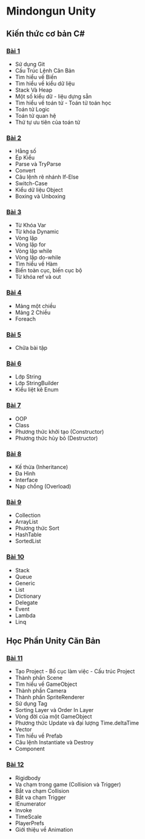# Mindongun Unity

## Kiến thức cơ bản C#

### [Bài 1](https://mindongun123.github.io/Document/Ex1.md)
- Sử dụng Git
- Cấu Trúc Lệnh Căn Bản
- Tìm hiểu về Biến
- Tìm hiểu về kiểu dữ liệu
- Stack Và Heap
- Một số kiểu dữ - liệu dựng sẵn
- Tìm hiểu về toán tử - Toán tử toán học
- Toán tử Logic
- Toán tử quan hệ
- Thứ tự ưu tiên của toán tử

### [Bài 2](https://mindongun123.github.io/Document/Ex2.md)
- Hằng số
- Ép Kiểu
- Parse và TryParse
- Convert
- Câu lệnh rẽ nhánh If-Else
- Switch-Case
- Kiểu dữ liệu Object
- Boxing và Unboxing

### [Bài 3](https://mindongun123.github.io/Document/Ex3.md)
- Từ Khóa Var
- Từ khóa Dynamic
- Vòng lặp
- Vòng lặp for
- Vòng lặp while
- Vòng lặp do-while
- Tìm hiểu về Hàm
- Biến toàn cục, biến cục bộ
- Từ khóa ref và out

### [Bài 4](https://mindongun123.github.io/Document/Ex4.md)
- Mảng một chiều
- Mảng 2 Chiều
- Foreach

### [Bài 5](https://mindongun123.github.io/Document/Ex5.md)
- Chữa bài tập
 
### [Bài 6](https://mindongun123.github.io/Document/Ex6.md)
- Lớp String
- Lớp StringBuilder
- Kiểu liệt kê Enum

### [Bài 7](https://mindongun123.github.io/Document/Ex7.md)
- OOP
- Class
- Phương thức khởi tạo (Constructor)
- Phương thức hủy bỏ (Destructor)

### [Bài 8](https://mindongun123.github.io/Document/Ex8.md)
- Kế thừa (Inheritance)
- Đa Hình
- Interface
- Nạp chồng (Overload)

### [Bài 9](https://mindongun123.github.io/Document/Ex9.md)
- Collection
- ArrayList
- Phương thức Sort
- HashTable
- SortedList

### [Bài 10](https://mindongun123.github.io/Document/Ex10.md)
- Stack
- Queue
- Generic
- List
- Dictionary
- Delegate
- Event
- Lambda
- Linq


## Học Phần Unity Căn Bản

### [Bài 11](https://mindongun123.github.io/Document/Bai1.md)
- Tạo Project - Bố cục làm việc - Cấu trúc Project
- Thành phần Scene
- Tìm hiểu về GameObject
- Thành phần Camera
- Thành phần SpriteRenderer
- Sử dụng Tag
- Sorting Layer và Order In Layer
- Vòng đời của một GameObject
- Phương thức Update và đại lượng Time.deltaTime
- Vector
- Tìm hiểu về Prefab
- Câu lệnh Instantiate và Destroy
- Component

### [Bài 12](https://mindongun123.github.io/Document/Bai12.md)
- Rigidbody
- Va chạm trong game (Collision và Trigger)
- Bắt va chạm Collision
- Bắt va chạm Trigger
- IEnumerator
- Invoke
- TimeScale
- PlayerPrefs
- Giới thiệu về Animation

